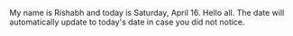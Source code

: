 My name is Rishabh and today is Saturday, April 16. Hello all. The date will automatically update to today's date in case you did not notice.
